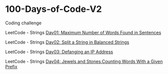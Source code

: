 # 100-Days-of-Code-V2

Coding challenge

LeetCode - Strings [Day01: Maximum Number of Words Found in Sentences](https://leetcode.com/problems/maximum-number-of-words-found-in-sentences/)

LeetCode - Strings [Day02: Split a String in Balanced Strings](https://leetcode.com/problems/split-a-string-in-balanced-strings/)

LeetCode - Strings [Day03: Defanging an IP Address](https://leetcode.com/problems/defanging-an-ip-address/)

LeetCode - Strings [Day04: Jewels and Stones](https://leetcode.com/problems/jewels-and-stones/),[Counting Words With a Given Prefix](https://leetcode.com/problems/counting-words-with-a-given-prefix/)
